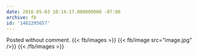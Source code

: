 ```yaml
---
date: 2016-05-03 10:14:17.000000000 -07:00
archive: fb
id: '1462295657'
---
```


Posted without comment.
{{< fb/images >}}
{{< fb/image src="image.jpg" />}}
{{< /fb/images >}}
